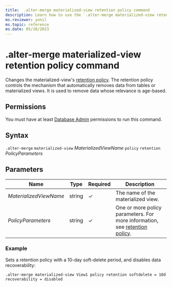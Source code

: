 ```yaml
---
title:  .alter-merge materialized-view retention policy command
description: Learn how to use the `.alter-merge materialized-view retention policy` command to change the materialized view's retention policy.
ms.reviewer: yonil
ms.topic: reference
ms.date: 05/28/2023
---
```

# .alter-merge materialized-view retention policy command

Changes the materialized-view's [retention policy](retentionpolicy.md). The retention policy controls the mechanism that automatically removes data from tables or materialized views. It is used to remove data whose relevance is age-based.

## Permissions

You must have at least [Database Admin](access-control/role-based-access-control.md) permissions to run this command.

## Syntax

`.alter-merge` `materialized-view` *MaterializedViewName* `policy` `retention` *PolicyParameters*

## Parameters

|Name|Type|Required|Description|
|--|--|--|--|
|*MaterializedViewName*|string|&check;|The name of the materialized view.|
|*PolicyParameters*|string|&check;|One or more policy parameters. For more information, see [retention policy](retentionpolicy.md).|

### Example

Sets a retention policy with a 10-day soft-delete period, and disables data recoverability:

```kusto
.alter-merge materialized-view View1 policy retention softdelete = 10d recoverability = disabled
```
